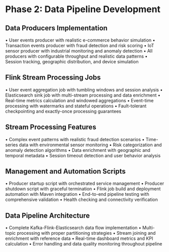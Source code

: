 # Phase 2: Data Pipeline Development

## Data Producers Implementation
• User events producer with realistic e-commerce behavior simulation
• Transaction events producer with fraud detection and risk scoring
• IoT sensor producer with industrial monitoring and anomaly detection
• All producers with configurable throughput and realistic data patterns
• Session tracking, geographic distribution, and device simulation

## Flink Stream Processing Jobs
• User event aggregation job with tumbling windows and session analysis
• Elasticsearch sink job with multi-stream processing and data enrichment
• Real-time metrics calculation and windowed aggregations
• Event-time processing with watermarks and stateful operations
• Fault-tolerant checkpointing and exactly-once processing guarantees

## Stream Processing Features
• Complex event patterns with realistic fraud detection scenarios
• Time-series data with environmental sensor monitoring
• Risk categorization and anomaly detection algorithms
• Data enrichment with geographic and temporal metadata
• Session timeout detection and user behavior analysis

## Management and Automation Scripts
• Producer startup script with orchestrated service management
• Producer shutdown script with graceful termination
• Flink job build and deployment automation with Maven integration
• End-to-end pipeline testing with comprehensive validation
• Health checking and connectivity verification

## Data Pipeline Architecture
• Complete Kafka-Flink-Elasticsearch data flow implementation
• Multi-topic processing with proper partitioning strategies
• Stream joining and enrichment with reference data
• Real-time dashboard metrics and KPI calculation
• Error handling and data quality monitoring throughout pipeline